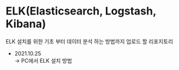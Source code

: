 # ELK(Elasticsearch, Logstash, Kibana)
ELK 설치를 위한 기초 부터 데이터 분석 하는 방법까지 업로드 할 리포지토리   



* 2021.10.25  
-> PC에서 ELK 설치 방법
